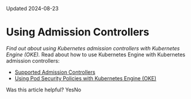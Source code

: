Updated 2024-08-23
# Using Admission Controllers
_Find out about using Kubernetes admission controllers with Kubernetes Engine (OKE)._
Read about how to use Kubernetes Engine with Kubernetes admission controllers:
  * [Supported Admission Controllers](https://docs.oracle.com/en-us/iaas/Content/ContEng/Reference/contengadmissioncontrollers.htm#Supported_Admission_Controllers "Find out about the admission controllers that are turned on in Kubernetes clusters you create using Kubernetes Engine \(OKE\).")
  * [Using Pod Security Policies with Kubernetes Engine (OKE)](https://docs.oracle.com/en-us/iaas/Content/ContEng/Tasks/contengusingpspswithoke.htm#Using_Pod_Security_Polices_with_Container_Engine_for_Kubernetes "Find out how to use pod security policies with Kubernetes clusters you've created using Kubernetes Engine \(OKE\).")


Was this article helpful?
YesNo

